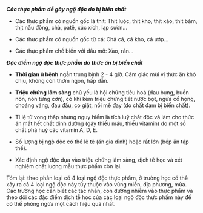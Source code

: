 ***Các thực phẩm dễ gây ngộ độc do bị biến chất*** 

- Các thực phẩm có nguồn gốc là thịt: Thịt luộc, thịt kho, thịt xào, thịt băm, thịt nấu đông, chả, patê, xúc xích, lạp sườn...

- Các thực phẩm có nguồn gốc từ cá: Chả cá, cá kho, cá ướp...

- Các thực phẩm chế biến với dầu mỡ: Xào, rán...

***Đặc điểm ngộ độc thực phẩm do thức ăn bị biến chất*** 

- **Thời gian ủ bệnh** ngắn trung bình 2 - 4 giờ. Cảm giác mùi vị thức ăn khó chịu, không còn thơm ngon, hấp dẫn.

- **Triệu chứng lâm sàng** chủ yếu là hội chứng tiêu hoá (đau bụng, buồn nôn, nôn từng cơn), có khi kèm triệu chứng tiết nước bọt, ngứa cổ họng, choáng váng, đau đầu, co giật, nổi mề đay (do chất đạm bị biến chất).

- Tỉ lệ tử vong thấp nhưng nguy hiểm là tích luỹ chất độc và làm cho thức ăn mất hết chất dinh dưỡng (gây thiếu máu, thiếu vitamin) do một số chất phá huỷ các vitamin A, D, E.

- Số lượng bị ngộ độc có thể lẻ tẻ (ăn gia đình) hoặc rất lớn (bếp ăn tập thể).

- Xác định ngộ độc dựa vào triệu chứng lâm sàng, dịch tễ học và xét nghiệm chất lượng mẫu thực phẩm còn lại.

Tóm lại: theo phân loại có 4 loại ngộ độc thực phẩm, ở trường học có thể xảy ra cả 4 loại ngộ độc này tùy thuộc vào vùng miền, địa phương, mùa. Các trường học cần biết các tác nhân, con đường nhiễm vào thực phẩm và theo dõi các đặc điểm dịch tễ học của các loại ngộ độc thực phẩm này để có thể phòng ngừa một cách hiệu quả nhất.